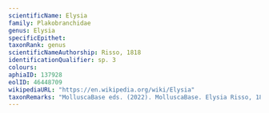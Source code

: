 ```yaml
---
scientificName: Elysia
family: Plakobranchidae
genus: Elysia
specificEpithet: 
taxonRank: genus
scientificNameAuthorship: Risso, 1818
identificationQualifier: sp. 3
colours:
aphiaID: 137928
eolID: 46448709
wikipediaURL: "https://en.wikipedia.org/wiki/Elysia"
taxonRemarks: "MolluscaBase eds. (2022). MolluscaBase. Elysia Risso, 1818. Accessed through: World Register of Marine Species at: https://www.marinespecies.org/aphia.php?p=taxdetails&id=137928 on 2022-02-24"
---
```

